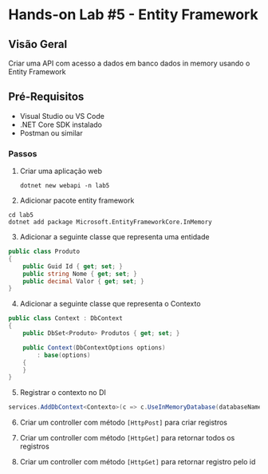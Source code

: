 # Hands-on Lab #5 - Entity Framework

## Visão Geral
Criar uma API com acesso a dados em banco dados in memory usando o Entity Framework

## Pré-Requisitos
- Visual Studio ou VS Code
- .NET Core SDK instalado
- Postman ou similar

### Passos

1. Criar uma aplicação web
    ```
    dotnet new webapi -n lab5
    ```
    
2. Adicionar pacote entity framework
```
cd lab5
dotnet add package Microsoft.EntityFrameworkCore.InMemory
```

3. Adicionar a seguinte classe que representa uma entidade

```csharp
public class Produto
{
    public Guid Id { get; set; }
    public string Nome { get; set; }
    public decimal Valor { get; set; }
}
```

4. Adicionar a seguinte classe que representa o Contexto

```csharp
public class Context : DbContext
{
    public DbSet<Produto> Produtos { get; set; }

    public Context(DbContextOptions options)
        : base(options)
    {
    }
}
```

5. Registrar o contexto no DI
```csharp
services.AddDbContext<Contexto>(c => c.UseInMemoryDatabase(databaseName: "demo"));
```

6. Criar um controller com método `[HttpPost]` para criar registros

7. Criar um controller com método `[HttpGet]` para retornar todos os registros

8. Criar um controller com método `[HttpGet]` para retornar registro pelo id
